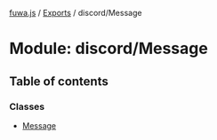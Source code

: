 [fuwa.js](../README.md) / [Exports](../modules.md) / discord/Message

# Module: discord/Message

## Table of contents

### Classes

- [Message](../classes/discord_Message.Message.md)

